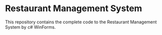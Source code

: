 # Restaurant Management System
This repository contains the complete code to the Restaurant Management System by c# WinForms.
